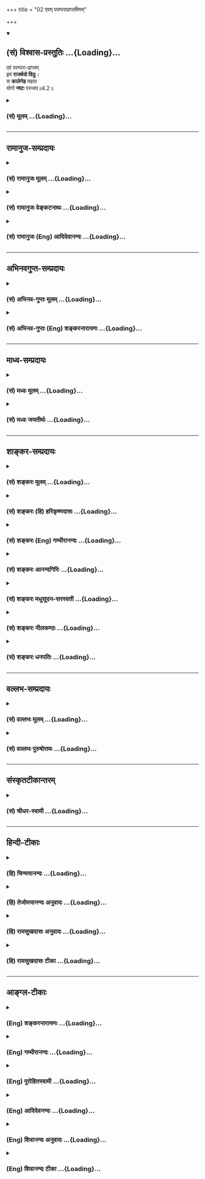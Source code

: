 +++
title = "02 एवम् परम्पराप्राप्तमिमम्"

+++
<div class="js_include" newlevelforh1="2" title="(सं) विश्वास-प्रस्तुतिः" unfilled url="/purANam_vaiShNavam/mahAbhAratam/06-bhIShma-parva/03-bhagavad-gItA-parva/saMskRtam/vishvAsa-prastutiH/04_jnAna-yogaH_brahmArp/02_evam_paramparAprA.md">
<details open><summary><h2>(सं) विश्वास-प्रस्तुतिः ...{Loading}...</h2></summary>

एवं परम्परा-प्राप्तम्  
इमं **राजर्षयो विदुः**।  
स **कालेनेह** महता  
योगो **नष्टः** परन्तप॥4.2॥
</details>
</div>
<div class="js_include collapsed" newlevelforh1="3" title="(सं) मूलम्" unfilled url="/purANam_vaiShNavam/mahAbhAratam/06-bhIShma-parva/03-bhagavad-gItA-parva/saMskRtam/mUlam/04_jnAna-yogaH_brahmArp/02_evam_paramparAprA.md">
<details><summary><h3>(सं) मूलम् ...{Loading}...</h3></summary>

एवं परम्पराप्राप्तमिमं राजर्षयो विदुः।  
स कालेनेह महता योगो नष्टः परन्तप।।4.2।।
</details>
</div>


_________________
## रामानुज-सम्प्रदायः
<div class="js_include collapsed" newlevelforh1="3" title="(सं) रामानुजः मूलम्" unfilled url="/purANam_vaiShNavam/mahAbhAratam/06-bhIShma-parva/03-bhagavad-gItA-parva/saMskRtam/rAmAnujaH/mUlam/04_jnAna-yogaH_brahmArp/02_evam_paramparAprA.md">
<details><summary><h3>(सं) रामानुजः मूलम् ...{Loading}...</h3></summary>

।।4.2।। श्री भगवानुवाच यः अयं तव उदितो योगः स केवलं युद्धप्रोत्साहनाय
इदानीम् उदित इति न मन्तव्यम्। मन्वन्तरादौ एव निखिलजगदुद्धरणाय
परमपुरुषार्थलक्षणमोक्षसाधनतया इमं योगम् अहम् एव विवस्वते प्रोक्तवान्।
विवस्वान् च मनवे मनुः इक्ष्वाकवे इति **एवं** सम्प्रदाय**परम्परया
प्राप्तम् इमं** योगं पूर्वे **राजर्षयो विदुः।** **स महता कालेन**
तत्तच्छ्रोतृबुद्धिमान्द्याद् विनष्टप्रायः अभूत्।

</details>
</div>
<div class="js_include collapsed" newlevelforh1="3" title="(सं) रामानुजः वेङ्कटनाथः" unfilled url="/purANam_vaiShNavam/mahAbhAratam/06-bhIShma-parva/03-bhagavad-gItA-parva/saMskRtam/rAmAnujaH/venkaTanAthaH/04_jnAna-yogaH_brahmArp/02_evam_paramparAprA.md">
<details><summary><h3>(सं) रामानुजः वेङ्कटनाथः ...{Loading}...</h3></summary>

।। 4.2अथ चतुर्थसङ्गतिं वक्तुं तृतीयाध्यायार्थं सङ्ग्रहेणोद्गृह्णाति
तृतीयेऽध्याय इति। सहेतुकमिति ज्ञानयोगकर्मयोगयोः
सप्रमादत्वनिष्प्रमादत्वादिहेतुपूर्वकमित्यर्थः। एतेनअसक्त्या लोकरक्षायै
गुणेष्वारोप्य कर्तृताम्। सर्वेश्वरे वा न्यस्योक्ता तृतीये कर्मकार्यता
गी.सं.7 इति सङ्ग्रहश्लोकोऽपि व्याख्यातः। अशक्तस्य
शक्तत्वेऽप्यप्रसिद्धस्य च स्वार्थनिपुणस्य कर्मयोग एव कार्यः प्रसिद्धस्य
त्वशक्तस्य शक्तस्य वा स्वार्थं लोकरक्षार्थं च स एव कार्य इति
तृतीयाध्यायेनाधिकारिचिन्तनं कर्मयोगस्य ज्ञानयोगाद्वैषम्यचिन्तनं च
कृतमिति भावः। अथाधिकर्तव्यतयोक्तस्य कर्मयोगस्य प्रामाणिकत्वं
ज्ञानमिश्रत्वं स्वरूपं तद्वैविध्यं ज्ञानांशप्राधान्यं प्रासङ्गिको
भगवदवतार इति षडर्था इहोच्यन्त इत्याह चतुर्थेनेति।
ननुप्रसङ्गात्स्वस्वभावोक्तिः कर्मणोऽकर्मताऽस्य च। भेदा ज्ञानस्य
माहात्म्यं चतुर्थाध्याय उच्यते गी.सं.8 इति चत्वारोऽर्थाः सङ्गृहीताः
तत्कथमत्र षडर्थानुकीर्तनम् उच्यते प्रसङ्गात्स्वस्वभावोक्तिः इत्यत्र।
सङ्गः प्रामाणिकत्वप्रसङ्गः। अस्य च भेदाः इत्यत्र स्वरूपमन्तरेण तद्भेदस्य
दुर्ज्ञानत्वात्स्वरूपमपि विवक्षितम् चकारेण वा तत्समुच्चय इति सङ्ग्रहेऽपि
षडर्था एव विवक्षिताः। स्वस्वभावोक्तिः
स्वस्याकर्मवश्यावतारत्वादिस्वभावोक्तिः। कर्मणोऽकर्मता
कर्मयोगस्यान्तर्गतज्ञानतया ज्ञानयोगाकारता ज्ञानस्य माहात्म्यं
कर्मयोगान्तर्गतज्ञानांशस्य प्राधान्यम् एवं चतुर्थेन इत्यादिभाष्येणायमपि
श्लोको व्याख्यातः। कर्तव्यता हि तृतीयाध्याये प्रोक्ता
अतस्तद्दार्ढ्यभात्रमत्र पुरावृत्ताख्यानेन क्रियत इति कर्तव्यतां
द्रढयित्वेत्यस्य भावः। साक्षादध्यायार्थानां सङ्गतिं प्रदर्श्य
प्रासङ्गिकं पुनराह प्रसङ्गाच्चेति। इमं इति
निर्देशपूर्वकमुपदेशपरम्पराकथनस्य तात्पर्यमाह योऽयमित्यादिना
मन्तव्यमित्यन्तेन। योगोऽत्र कर्मयोगः। अत्र ज्ञानयोगपरत्वेन परव्याख्यानं
प्रकृतासङ्गतङ्कुरु कर्म 4।15 इत्यादिवक्ष्यमाणविरुद्धं चेति भावः। मनोरपि
जनयित्रे तदुपदेष्ट्रे च विवस्वते प्रोक्तत्वादर्जुनेन
चादावित्यनुवदिष्यमाणत्वात्फलितमुक्तंमन्वन्तरादाविति। निखिलजगदुद्धरणायेति
न केवलं युद्धप्रोत्साहनार्थमर्जुनमात्रार्थं वा किन्तु
समस्ताधिकारिवर्गापवर्गदानायेत्यर्थः। मन्वन्तरादावुपदेशात्तस्य
निखिलजगत्साधारण्यं सूचितम्। नित्यसर्वज्ञे भगवति स्थितत्वादव्ययत्वम्।
अथवा अव्ययत्वमिह फलद्वारा। इमं इति निर्देश्च
पूर्वोक्तमोक्षसाधनत्वमप्यभिप्रैतीति ज्ञापनाय परमेत्याद्युक्तम्। प्रागपि
न फलान्तरार्थमुक्तमिति भावः। अहं प्रोक्तवान् इत्यनेन मन्वन्तरादौ
महाकल्पारम्भे भारतसमरारम्भे वा मदन्यः कश्चिदस्य यथावज्ज्ञाता वक्ता च
दुर्लभ इत्यभिप्रेतम्। प्रसङ्गादवश्यं ज्ञातव्यं स्वावतारयाथात्म्यं वक्तुं
स्वस्य मन्वादिकालविरोधरूपशङ्कोत्थापनं च कृतमिति
व्यञ्जनायअहमेवेत्युक्तम्। विवस्वते प्रोक्तवानिति नह्ययमसुरादिभ्यो
मयोपदिष्टो बुद्धाद्यागमार्थः किन्तु सर्ववेदात्मने विवस्वत इति
भावः। विवस्वांश्च मनवे मनुरिक्ष्वाकव इति यद्वै किञ्च मनुरवदत्तद्भेषजं
तै.सं.2।2।62 इति सकलजगद्भेषजभूतवचनतया
प्रसिद्धमर्यादाप्रवर्तनविशदाधिकृतकोटिनिविष्टपित्रादिक्रमेण
ह्युपदेशपरम्परा प्राप्ता न तु
सम्भवद्विप्रलम्भकुहकपाषण्ड्यादिसंसर्गप्रवृत्तेति भावः। एतत्सर्वंएवं
सम्प्रदायपरम्परयेत्यनेन व्यक्तम्। परम्पराशब्देनेक्ष्वाकोरर्वाचीनानामपि
ग्रहणात्कृतादियुगे सम्प्रदायाविच्छेदो विवक्षित इति चाभिप्रायः। इदानीं
नाशस्याभिधानादत्रपूर्वे राजर्षय इत्युक्तम्। राजर्षयो विदुः राजानो हि
विस्तीर्णागाधमनसः तत्रापि ऋषित्वादतीन्द्रियार्थदर्शनक्षमाः ते च बहवः ते
चाश्वपतिजनकाम्बरीषप्रभृतयः सर्वेऽप्यविगानेनेमं कर्मयोगमनुष्ठितवन्त इति
भावः। कालदैघ्र्यस्य विच्छेदहेतुत्वप्रकारमिहशब्दसूचितमाह
तत्तच्छ्रोतृबुद्धिमान्द्यादिति। इह विचित्राधिकारिपूर्णे जगति
कृतत्रेतादिषु युगेषु कालक्रमेण बुद्धिशक्त्यनुष्ठानादयोऽपचीयमाना दृष्टाः
श्रुताश्चेति भावः। नष्टः इत्यत्रात्यन्तविच्छेदो नाभिमतः
व्यासभीष्माक्रूरादेरिदानीमपि
विद्यमानत्वादित्यभिप्रायेणोक्तंविनष्टप्रायोऽभूदिति।  
  

</details>
</div>
<div class="js_include collapsed" newlevelforh1="3" title="(सं) रामानुजः (Eng) आदिदेवानन्दः" unfilled url="/purANam_vaiShNavam/mahAbhAratam/06-bhIShma-parva/03-bhagavad-gItA-parva/saMskRtam/rAmAnujaH/english/AdidevAnandaH/04_jnAna-yogaH_brahmArp/02_evam_paramparAprA.md">
<details><summary><h3>(सं) रामानुजः (Eng) आदिदेवानन्दः ...{Loading}...</h3></summary>

4.1 - 4.2 The Lord said This Karma Yoga declared to you should not be considered as having been taught now merely, for creating encouragement in you for war. I Myself had taught this Yoga to Vivasvan at the commencement of Manu's age as a means for all beings to attain release,
which is man's supreme end. Vivasvan taught it to Manu, and Manu to
Iksvaku. The royal sages of old knew this Yoga transmitted by tradition.
Because of long lapse of time and because of the dullness of the
intellect of those who heard it, it has been almost lost.

</details>
</div>


_________________
## अभिनवगुप्त-सम्प्रदायः
<div class="js_include collapsed" newlevelforh1="3" title="(सं) अभिनव-गुप्तः मूलम्" unfilled url="/purANam_vaiShNavam/mahAbhAratam/06-bhIShma-parva/03-bhagavad-gItA-parva/saMskRtam/abhinava-guptaH/mUlam/04_jnAna-yogaH_brahmArp/02_evam_paramparAprA.md">
<details><summary><h3>(सं) अभिनव-गुप्तः मूलम् ...{Loading}...</h3></summary>

।।4.1 4.3।। एवमित्यादि उत्तमम् इत्यन्तम्। एतच्च गुरुपरम्पराप्राप्तमपि +++(S
परम्परायातमपि K परम्परया प्राप्तमपि)+++ अद्यत्वे नष्टमित्यनेन +++(S N अद्यत्वे
तन्नष्ट)+++ भगवान् अस्य ज्ञानस्य दुर्लभतां गौरवं च प्रदर्शयति। भक्तोऽसि मे
सखा चेति। त्वं भक्तः मत्परमः सखा च। चशब्देन अन्वाचय उच्यते। तेन यथा
भिक्षाटने भिक्षायां प्राधान्यं गवानयने त्वप्राधान्यम् एवं भक्तिरत्र
गुरुं प्रति प्रधानं न सखित्वमपीति तात्पर्यार्थं।

</details>
</div>
<div class="js_include collapsed" newlevelforh1="3" title="(सं) अभिनव-गुप्तः (Eng) शङ्करनारायणः" unfilled url="/purANam_vaiShNavam/mahAbhAratam/06-bhIShma-parva/03-bhagavad-gItA-parva/saMskRtam/abhinava-guptaH/english/shankaranArAyaNaH/04_jnAna-yogaH_brahmArp/02_evam_paramparAprA.md">
<details><summary><h3>(सं) अभिनव-गुप्तः (Eng) शङ्करनारायणः ...{Loading}...</h3></summary>

4.2 See Comment under 4.3

</details>
</div>


_________________
## माध्व-सम्प्रदायः
<div class="js_include collapsed" newlevelforh1="3" title="(सं) मध्वः मूलम्" unfilled url="/purANam_vaiShNavam/mahAbhAratam/06-bhIShma-parva/03-bhagavad-gItA-parva/saMskRtam/madhvaH/mUlam/04_jnAna-yogaH_brahmArp/02_evam_paramparAprA.md">
<details><summary><h3>(सं) मध्वः मूलम् ...{Loading}...</h3></summary>

।।4.1 4.3।। श्रीमदमलबोधाय नमः। हरिः ॐ। बुद्धेः परस्य माहात्म्यं कर्मभेदो
ज्ञानमाहात्म्यं चोच्यतेऽस्मिन्नध्याये। पूर्वानुष्ठितश्चायं धर्म इत्याह
इममिति।

</details>
</div>
<div class="js_include collapsed" newlevelforh1="3" title="(सं) मध्वः जयतीर्थः" unfilled url="/purANam_vaiShNavam/mahAbhAratam/06-bhIShma-parva/03-bhagavad-gItA-parva/saMskRtam/madhvaH/jayatIrthaH/04_jnAna-yogaH_brahmArp/02_evam_paramparAprA.md">
<details><summary><h3>(सं) मध्वः जयतीर्थः ...{Loading}...</h3></summary>

।।4.1 4.3।। उक्तयोर्ज्ञानकर्मणोरुभयोर्विशेषविस्तारात्मकोऽयमध्याय इति
पूर्वसङ्गताध्यायार्थस्थितौ इह प्रकरणभेदप्रतिपादनार्थमाह
**बुद्धेरि**ति। एवं ज्ञात्वा 4।15 32 इत्यतः प्राक्तेन ग्रन्थेन बुद्धेः
परस्य विष्णोर्माहात्म्यमुच्यते। आद्यस्य प्रकरणस्य पूर्वेण सङ्गतिं
सूचयितुंबुद्धेः परस्य इत्युक्तम्। श्रेयान् इत्यतः पूर्वेण कर्मभेदः।
निवृत्तस्यकर्मणोऽन्यस्माद्भेदः। निवृत्त एव कर्मण्युपासनायज्ञादिरूपेण वा
भेदः। ज्ञानमाहात्म्यं शेषेणेति। इमं विवस्वते योगं इत्युपदेशपरम्पराकथनं
प्रकृतानुपयुक्तमित्यतस्तत्तात्पर्यमाह **पूर्वे**ति। पूर्वैरनुष्ठितः। ये
मे मतम् 3।31 इत्युक्तेन हेतुना सहास्य समुच्चयार्थश्चशब्दः। अयं धर्मोमयि
सर्वाणि 3।30 इत्यनेनोक्तः। योगशब्दोऽप्यनेन व्याख्यातः। न
केवलमुपदेशपरम्पराऽत्रोच्यते किन्तु तेषामनुष्ठानमप्युपलक्ष्यते।
तच्चेतोऽपि त्वयाऽनुष्ठेयमिति प्रतिपादनार्थमिति भावः। कर्मणैव हि संसिद्धिं
3।20 इत्यनेनैतद्गतार्थमिति चेत् न गृहस्थकर्म त्वया न
त्याज्यमित्यस्योपपादनायाचारस्य तत्रोक्तत्वात्। अत्र तु
निवृत्तधर्मानुष्ठाने सदाचारस्योच्यमानत्वात्। अत एव तत्राचार
इत्येवोक्तमिह **त्वयं धर्म** इति। लोकेऽस्मिन्द्विविधा 3।3
इत्यत्रोक्तस्यकर्मणैव इत्युदाहरणमुक्तमिति तत्रापि न दोषः।

</details>
</div>


_________________
## शाङ्कर-सम्प्रदायः
<div class="js_include collapsed" newlevelforh1="3" title="(सं) शङ्करः मूलम्" unfilled url="/purANam_vaiShNavam/mahAbhAratam/06-bhIShma-parva/03-bhagavad-gItA-parva/saMskRtam/shankaraH/mUlam/04_jnAna-yogaH_brahmArp/02_evam_paramparAprA.md">
<details><summary><h3>(सं) शङ्करः मूलम् ...{Loading}...</h3></summary>

।।4.2।। **एवं** क्षत्रिय**परम्पराप्राप्तम् इमं राजर्षयः** राजानश्च ते
ऋषयश्च राजर्षयः **विदुः** इमं योगम्। **स योगः कालेन इह महता** दीर्घेण
**नष्टः** विच्छिन्नसंप्रदायः संवृत्तः। हे **परंतप** आत्मनः विपक्षभूताः
परा इति उच्यन्ते तान् शौर्यतेजोगभस्तिभिः भानुरिव तापयतीति परंतपः
शत्रुतापन इत्यर्थः।। दुर्बलानजितेन्द्रियान् प्राप्य नष्टं योगमिममुपलभ्य
लोकं च अपुरुषार्थसंबन्धिनम्

</details>
</div>
<div class="js_include collapsed" newlevelforh1="3" title="(सं) शङ्करः (हि) हरिकृष्णदासः" unfilled url="/purANam_vaiShNavam/mahAbhAratam/06-bhIShma-parva/03-bhagavad-gItA-parva/saMskRtam/shankaraH/hindI/harikRShNadAsaH/04_jnAna-yogaH_brahmArp/02_evam_paramparAprA.md">
<details><summary><h3>(सं) शङ्करः (हि) हरिकृष्णदासः ...{Loading}...</h3></summary>

।।4.2।। इस प्रकार क्षत्रियोंकी परम्परासे प्राप्त हुए इस योगको
राजर्षियोंने जो कि राजा और ऋषि दोनों थे जाना। हे परंतप ( अब ) वह योग इस
मनुष्यलोकमें बहुत कालसे नष्ट हो गया है। अर्थात् उसकी सम्प्रदायपरम्परा
टूट गयी है। अपने विपक्षियोंको पर कहते हैं उन्हें जो शौर्यरूप तेजकी
किरणोंके द्वारा सूर्यके समान तपता है वह पपातप यानी शत्रुओंको तपानेवाला
कहा जाता है।

</details>
</div>
<div class="js_include collapsed" newlevelforh1="3" title="(सं) शङ्करः (Eng) गम्भीरानन्दः" unfilled url="/purANam_vaiShNavam/mahAbhAratam/06-bhIShma-parva/03-bhagavad-gItA-parva/saMskRtam/shankaraH/english/gambhIrAnandaH/04_jnAna-yogaH_brahmArp/02_evam_paramparAprA.md">
<details><summary><h3>(सं) शङ्करः (Eng) गम्भीरानन्दः ...{Loading}...</h3></summary>

4.2 Rajarsayah, the king-sages, those who were kings and sages (at the
same time); viduh, knew; imam, this Yoga; which was evam
parampara-praptam, received thus through a regular succession of
Ksatriyas. Sah, that; yogah, Yoga; nastah, is lost, has go its
traditional line snapped; iha, now; mahata kalena, owing to a long lapse
of time. parantapa, O destroyer of foes. By para are meant those against
oneself. He who, like the sun, 'scorches' (tapayati) them by the 'rays'
of the 'heat' of his prowess is parantapa, i.e. scorcher of antagonists.
Noticing that the Yoga has got lost by reaching people who are weak and
have no control of their organs, and that the world has become
associated with goals that do not lead to Liberation,

</details>
</div>
<div class="js_include collapsed" newlevelforh1="3" title="(सं) शङ्करः आनन्दगिरिः" unfilled url="/purANam_vaiShNavam/mahAbhAratam/06-bhIShma-parva/03-bhagavad-gItA-parva/saMskRtam/shankaraH/AnandagiriH/04_jnAna-yogaH_brahmArp/02_evam_paramparAprA.md">
<details><summary><h3>(सं) शङ्करः आनन्दगिरिः ...{Loading}...</h3></summary>

।।4.2।। यथोक्ते योगे परंपरागते विशिष्टजनसंमतिमुदाहरति **एवमिति।** तस्य
कथं संप्रति वक्तव्यत्वं तदाह **स कालेनेति।** पूर्वार्धं व्याकरोति
**एवमित्यादिना।** ऐश्वर्यसंपत्ती राजत्वं येषां तेषामेव
सूक्ष्मार्थनिरीक्षणक्षमत्वमृषित्वम्। इहेति भगवतोऽर्जुनेन सह
संव्यवहारकालो गृह्यते। परंतपेति संबोधनं विभजते **आत्मन इति।**

</details>
</div>
<div class="js_include collapsed" newlevelforh1="3" title="(सं) शङ्करः मधुसूदन-सरस्वती" unfilled url="/purANam_vaiShNavam/mahAbhAratam/06-bhIShma-parva/03-bhagavad-gItA-parva/saMskRtam/shankaraH/madhusUdana-sarasvatI/04_jnAna-yogaH_brahmArp/02_evam_paramparAprA.md">
<details><summary><h3>(सं) शङ्करः मधुसूदन-सरस्वती ...{Loading}...</h3></summary>

।।4.2।। एवमादित्यमारभ्य गुरुशिष्यपरम्परया प्राप्तमिमं योगं। राजानश्च ते
ऋषयश्चेति राजर्षयः प्रभुत्वे सति सूक्ष्मार्थनिरीक्षणक्षमा निमिप्रमुखाः
स्वपित्रादिप्रोक्तं विदुः।
तस्मादनादिवेदमूलत्वेनानन्तफलत्वेनानादिगुरुशिष्यपरंपराप्राप्तत्वेन च
कृत्रिमत्वशङ्कानास्पदत्वान्महाप्रभावोऽयं योग इति श्रद्धातिशयाय स्तूयते स
एवं महाप्रयोजनोऽपि योगः कालेन महता दीर्घेण धर्मह्रासकरेण इह
इदानीमावयोर्व्यवहारकाले द्वापरान्ते दुर्बलानजितेन्द्रियाननधिकारिणः
प्राप्य कामक्रोधादिभिरभिभूयमानो नष्टः विच्छिन्नसंप्रदायो जातः। तं विना
पुरुषार्थाप्राप्तेः। अहो दौर्भाग्यं लोकस्येति शोचति भगवान्। हे परंतप परं
कामक्रोधादिरूपं शत्रुगणं शौर्येण बलवता विवेकेन तपसा च भानुरिव तापयतीति
परंतपः शत्रुतापनः। जितेन्द्रिय इत्यर्थः।
उर्वश्युपेक्षणाद्यद्भुतकर्मदर्शनात्। तस्मात्त्वं
जितेन्द्रियत्वादत्राधिकारिति सूचयति।

</details>
</div>
<div class="js_include collapsed" newlevelforh1="3" title="(सं) शङ्करः नीलकण्ठः" unfilled url="/purANam_vaiShNavam/mahAbhAratam/06-bhIShma-parva/03-bhagavad-gItA-parva/saMskRtam/shankaraH/nIlakaNThaH/04_jnAna-yogaH_brahmArp/02_evam_paramparAprA.md">
<details><summary><h3>(सं) शङ्करः नीलकण्ठः ...{Loading}...</h3></summary>

।।4.2।।**एवमिति।** एवं परंपराप्राप्तमिक्ष्वाकोर्निमिनाभागादिक्रमेण
राजर्षयो जनकाजातशत्रुकैकेयप्रभृतयो राजानः ऋषयश्च सनकवसिष्ठाद्याः
सूक्ष्मार्थदर्शिनस्ते राजान एव ऋषय इति वा
अविदुर्ज्ञातवन्तः। सिजभ्यस्तविदिभ्यश्च इति लङो झेर्जुस्। नष्टोऽदर्शनं
गतः।

</details>
</div>
<div class="js_include collapsed" newlevelforh1="3" title="(सं) शङ्करः धनपतिः" unfilled url="/purANam_vaiShNavam/mahAbhAratam/06-bhIShma-parva/03-bhagavad-gItA-parva/saMskRtam/shankaraH/dhanapatiH/04_jnAna-yogaH_brahmArp/02_evam_paramparAprA.md">
<details><summary><h3>(सं) शङ्करः धनपतिः ...{Loading}...</h3></summary>

।।4.2।। एवं क्षत्रियपरंपरया प्राप्तमागतमिमं योगं राजानश्च ते ऋषयश्च
प्रभुत्वे सति सूक्ष्मार्थदर्शनसमर्थाः निमिप्रभृतयो विदुः। यत्तु
जनकाजातशत्रुकैकयप्रभृयो राजानः ऋषयश्च सनकवसिष्ठाद्याः सूक्ष्मार्थदर्शिन
इति पक्षान्तरप्रदर्शनं तदरुचिग्रस्तम्। तद्वीजं तु अभ्यर्हितस्य
पूर्वनिपातादि। स योगो महता कालेनेह लोके नष्टः संप्रदायविच्छेदेनादर्शनं
गतः। परान्शत्रून्कामादीन् तापयातीति परंतपः। दुर्बलानजितेन्द्रियान्
प्राप्य नष्टं योगं मत्त उपलभ्य जीतेन्द्रियस्त्वं पुनर्लोके स्थापयेति
सूचयन्संबोधयति परंतपेति।

</details>
</div>


_________________
## वल्लभ-सम्प्रदायः
<div class="js_include collapsed" newlevelforh1="3" title="(सं) वल्लभः मूलम्" unfilled url="/purANam_vaiShNavam/mahAbhAratam/06-bhIShma-parva/03-bhagavad-gItA-parva/saMskRtam/vallabhaH/mUlam/04_jnAna-yogaH_brahmArp/02_evam_paramparAprA.md">
<details><summary><h3>(सं) वल्लभः मूलम् ...{Loading}...</h3></summary>

।।4.1 4.3।। योगिनः कर्म कर्त्तव्यमिति पूर्वं निरूपितम्। तुरीये तु
ततोऽध्याये प्रतीत्यर्थं परम्परा।।1।।  
  
योगस्य रूप्यते विष्णुर्वक्ता यस्मादभूद्रविः। उपदेशपदं तस्मादुपदेशाश्रयो
मनुः।।2।।  
  
इक्ष्वाकूणामपि तथा रामचन्द्रावतारभाक्। तस्य नित्यत्वविधया
विधानमुपदिश्यते।।3।।  
  
ब्रह्मभावेन सर्वत्र फलादिभावत्यागतः। योगी तदाश्रयेणैव
विद्ययाऽमृतमश्नुते।।4।। एवं तावदध्यायद्वयेन योगे स्वधर्मो
मोक्षसाधनमुपदिष्टः तमेव ब्रह्मभावेन प्रपञ्चयिष्यन् प्रथमं
तावत्परम्पराप्राप्तत्वेन स्तुवन् श्रीभगवानुवाच इममिति त्रिभिः।
अव्ययफलत्वादव्ययमिमं योगं विवस्वते प्रोक्तवान् न चेमं तव
युद्धप्रोत्साहनायैव केवलं वच्मि किन्तु मन्वन्तरादावेव
निखिलजगदुद्धरणायेमं प्रोक्तवानस्मीति सम्प्रदायपूर्वकमाह स एवायं मया
तेऽद्य योगः प्रोक्तः।

</details>
</div>
<div class="js_include collapsed" newlevelforh1="3" title="(सं) वल्लभः पुरुषोत्तमः" unfilled url="/purANam_vaiShNavam/mahAbhAratam/06-bhIShma-parva/03-bhagavad-gItA-parva/saMskRtam/vallabhaH/puruShottamaH/04_jnAna-yogaH_brahmArp/02_evam_paramparAprA.md">
<details><summary><h3>(सं) वल्लभः पुरुषोत्तमः ...{Loading}...</h3></summary>

  
  
।।4.2।। **एवं परम्पराप्राप्तं** मत्परम्परया ऽऽप्तम् **इमं** योगं **राजर्षयः** राज्यादिकं परित्यज्य मदर्थैकप्रयोजनवन्तो **विदुः**। 

ननु परम्परागतं चेद् इदानीं केनापि कथं न ज्ञायत इत्याशङ्क्याहुः - स कालेनेति।  
**स योगो महता कालेन** प्रमाणादिनिरासकेन महता मद्-इच्छारूपेण तद्व्यवधानाद् अनवतार-दशायां दर्शकाभावान् **नष्टः**। **परन्तपेति** सम्बोधनेन तवोत्कृष्ट-ताप-संक्लेशेनाहं दर्शयामीति ज्ञापितम्।  
  

</details>
</div>


_________________
## संस्कृतटीकान्तरम्
<div class="js_include collapsed" newlevelforh1="3" title="(सं) श्रीधर-स्वामी" unfilled url="/purANam_vaiShNavam/mahAbhAratam/06-bhIShma-parva/03-bhagavad-gItA-parva/saMskRtam/shrIdhara-svAmI/04_jnAna-yogaH_brahmArp/02_evam_paramparAprA.md">
<details><summary><h3>(सं) श्रीधर-स्वामी ...{Loading}...</h3></summary>

।।4.2।। **एवमिति।** राजानश्च त ऋषयश्चान्येऽपि राजर्षयो निमिप्रमुखाः
स्वपुत्रादिभिरिक्ष्वाकुप्रमुखैः प्रोक्तमिमं योगं विदुर्जानन्तिस्म।
अद्यतनानामज्ञाने कारणमाह। हे परंतप शत्रुतापन स योगः कालवशादिह लोके नष्टो
विच्छिन्नः।

</details>
</div>


_________________
## हिन्दी-टीकाः
<div class="js_include collapsed" newlevelforh1="3" title="(हि) चिन्मयानन्दः" unfilled url="/purANam_vaiShNavam/mahAbhAratam/06-bhIShma-parva/03-bhagavad-gItA-parva/hindI/chinmayAnandaH/04_jnAna-yogaH_brahmArp/02_evam_paramparAprA.md">
<details><summary><h3>(हि) चिन्मयानन्दः ...{Loading}...</h3></summary>

।।4.2।। वेदों में प्रवृत्ति और निवृत्ति मार्गों का उपदेश है। इस योग का
परम्परागत रूप से राजर्षियों को ज्ञान था परन्तु लगता है इस योग का भी अपना
दुर्भाग्य और सौभाग्य है इतिहास के किसी काल में मानव मात्र की सेवा के
लिये यह ज्ञान उपलब्ध होता है और किसी अन्य समय अनुपयोगी सा बनकर निरर्थक
हो जाता है तब अध्यात्म का स्वर्ण युग समाप्त होकर भोगप्रधान आसुरी जीवन का
अन्धा युग प्रारम्भ होता है किन्तु आसुरी भौतिकवाद से ग्रस्त काल में भी वह
पीढ़ी अपने ही अवगुणों से पीड़ित होने के लिये उपेक्षित नहीं रखी जाती।
क्योंकि उस समय कोई महान् गुरु अध्यात्म क्षितिज पर अवतीर्ण होकर तत्कालीन
पीढ़ी को प्रेरणा साहस उत्स्ााह और आवश्यक नेतृत्व प्रदान करके दुख पूर्ण
पगडंडी से बाहर सांस्कृतिक पुनरुत्थान के राजमार्ग पर ले आता है। महाभारत
काल का उचित मूल्यांकन करते हुए श्रीकृष्ण भगवान् ठीक ही कहते हैं कि
दीर्घकाल के अन्तराल से वह योग यहाँ नष्ट हो गया है। यह देखकर कि इन्द्रिय
संयम से रहित दुर्बल व्यक्तियों के हाथों में जाकर यह योग नष्टप्राय हो गया
जिसके बिना जीवन का परम् पुरुषार्थ प्राप्त नहीं किया जा सकता। भगवान् आगे
कहते हैं

</details>
</div>
<div class="js_include collapsed" newlevelforh1="3" title="(हि) तेजोमयानन्दः अनुवादः" unfilled url="/purANam_vaiShNavam/mahAbhAratam/06-bhIShma-parva/03-bhagavad-gItA-parva/hindI/tejomayAnandaH/anuvAdaH/04_jnAna-yogaH_brahmArp/02_evam_paramparAprA.md">
<details><summary><h3>(हि) तेजोमयानन्दः अनुवादः ...{Loading}...</h3></summary>

।।4.2।। इस प्रकार परम्परा से प्राप्त हुये इस योग को राजर्षियों ने जाना,
(परन्तु) हे परन्तप ! वह योग बहुत काल (के अन्तराल) से यहाँ (इस लोक में)
नष्टप्राय हो गया।।

</details>
</div>
<div class="js_include collapsed" newlevelforh1="3" title="(हि) रामसुखदासः अनुवादः" unfilled url="/purANam_vaiShNavam/mahAbhAratam/06-bhIShma-parva/03-bhagavad-gItA-parva/hindI/rAmasukhadAsaH/anuvAdaH/04_jnAna-yogaH_brahmArp/02_evam_paramparAprA.md">
<details><summary><h3>(हि) रामसुखदासः अनुवादः ...{Loading}...</h3></summary>

।।4.2।। हे परंतप ! इस तरह परम्परासे प्राप्त इस कर्मयोग को राजर्षियोंने
जाना। परन्तु बहुत समय बीत जानेके कारण वह योग इस मनुष्यलोकमें लुप्तप्राय
हो गया।

</details>
</div>
<div class="js_include collapsed" newlevelforh1="3" title="(हि) रामसुखदासः टीका" unfilled url="/purANam_vaiShNavam/mahAbhAratam/06-bhIShma-parva/03-bhagavad-gItA-parva/hindI/rAmasukhadAsaH/TIkA/04_jnAna-yogaH_brahmArp/02_evam_paramparAprA.md">
<details><summary><h3>(हि) रामसुखदासः टीका ...{Loading}...</h3></summary>

।।4.2।।***व्याख्या--*'एवं परम्पराप्राप्तमिमं राजर्षयो विदुः'--**सूर्य,
मनु, इक्ष्वाकु आदि राजाओंने कर्मयोगको भलीभाँति जानकर उसका स्वयं भी आचरण
किया और प्रजासे भी वैसा आचरण कराया। इस प्रकार राजर्षियोंमें इस कर्मयोगकी
परम्परा चली। यह राजाओं-(क्षत्रियों-) की खास (निजी) विद्या है, इसलिये
प्रत्येक राजाको यह विद्या जाननी चाहिये। इसी प्रकार परिवार, समाज, गाँव
आदिके जो मुख्य व्यक्ति हैं, उन्हें भी यह विद्या अवश्य जाननी
चाहिये। प्राचीनकालमें कर्मयोगको जाननेवाले राजालोग राज्यके भोगोंमें आसक्त
हुए बिना सुचारुरूपसे राज्यका संचालन करते थे। प्रजाके हितमें उनकी
स्वाभाविक प्रवृत्ति रहती थी। सूर्यवंशी राजाओंके विषयमें महाकवि कालिदास
लिखते हैं

</details>
</div>


_________________
## आङ्ग्ल-टीकाः
<div class="js_include collapsed" newlevelforh1="3" title="(Eng) शङ्करनारायणः" unfilled url="/purANam_vaiShNavam/mahAbhAratam/06-bhIShma-parva/03-bhagavad-gItA-parva/english/shankaranArAyaNaH/04_jnAna-yogaH_brahmArp/02_evam_paramparAprA.md">
<details><summary><h3>(Eng) शङ्करनारायणः ...{Loading}...</h3></summary>

4.2. Thus the regal sages knew this, received in regualr succession. By the passage of long time, this Yoga has been however lost, O scorcher of enemies !

</details>
</div>
<div class="js_include collapsed" newlevelforh1="3" title="(Eng) गम्भीरानन्दः" unfilled url="/purANam_vaiShNavam/mahAbhAratam/06-bhIShma-parva/03-bhagavad-gItA-parva/english/gambhIrAnandaH/04_jnAna-yogaH_brahmArp/02_evam_paramparAprA.md">
<details><summary><h3>(Eng) गम्भीरानन्दः ...{Loading}...</h3></summary>

4.2 The king-sages knew this (yoga) which was received thus in regular succession. That Yoga, O destroyer of foes, in now lost owing to a long lapse of time.

</details>
</div>
<div class="js_include collapsed" newlevelforh1="3" title="(Eng) पुरोहितस्वामी" unfilled url="/purANam_vaiShNavam/mahAbhAratam/06-bhIShma-parva/03-bhagavad-gItA-parva/english/purohitasvAmI/04_jnAna-yogaH_brahmArp/02_evam_paramparAprA.md">
<details><summary><h3>(Eng) पुरोहितस्वामी ...{Loading}...</h3></summary>

4.2 The Divine Kings knew it, for it was their tradition. Then, after a long time, at last it was forgotten.

</details>
</div>
<div class="js_include collapsed" newlevelforh1="3" title="(Eng) आदिदेवनन्दः" unfilled url="/purANam_vaiShNavam/mahAbhAratam/06-bhIShma-parva/03-bhagavad-gItA-parva/english/AdidevanandaH/04_jnAna-yogaH_brahmArp/02_evam_paramparAprA.md">
<details><summary><h3>(Eng) आदिदेवनन्दः ...{Loading}...</h3></summary>

4.2 Thus handed down in succession, the royal sages knew this (Karma Yoga). But with long lapse of time, O Arjuna, that Yoga was lost to the world.

</details>
</div>
<div class="js_include collapsed" newlevelforh1="3" title="(Eng) शिवानन्दः अनुवादः" unfilled url="/purANam_vaiShNavam/mahAbhAratam/06-bhIShma-parva/03-bhagavad-gItA-parva/english/shivAnandaH/anuvAdaH/04_jnAna-yogaH_brahmArp/02_evam_paramparAprA.md">
<details><summary><h3>(Eng) शिवानन्दः अनुवादः ...{Loading}...</h3></summary>

4.2 This, handed down thus in regular succession, the royal sages knew.
This Yoga, by long lapse of time, has been lost here, O Parantapa
(burner of the foes).

</details>
</div>
<div class="js_include collapsed" newlevelforh1="3" title="(Eng) शिवानन्दः टीका" unfilled url="/purANam_vaiShNavam/mahAbhAratam/06-bhIShma-parva/03-bhagavad-gItA-parva/english/shivAnandaH/TIkA/04_jnAna-yogaH_brahmArp/02_evam_paramparAprA.md">
<details><summary><h3>(Eng) शिवानन्दः टीका ...{Loading}...</h3></summary>

4.2 एवम् thus; परम्पराप्राप्तम् handed down in regular succession; इमम्
this; राजर्षयः the royal sages; विदुः knew; सः this; कालेन by lapse of time; इह here; महता by long; योगः Yoga; नष्टः destroyed; परन्तप O Parantapa.Commentary The royal sages Men who were kings and at the same time sages also; learnt this Yoga.Arjuna could burn or harass his foes;
like the sun; by the heat of his valour and power. Hence the name Parantapa.

</details>
</div>

